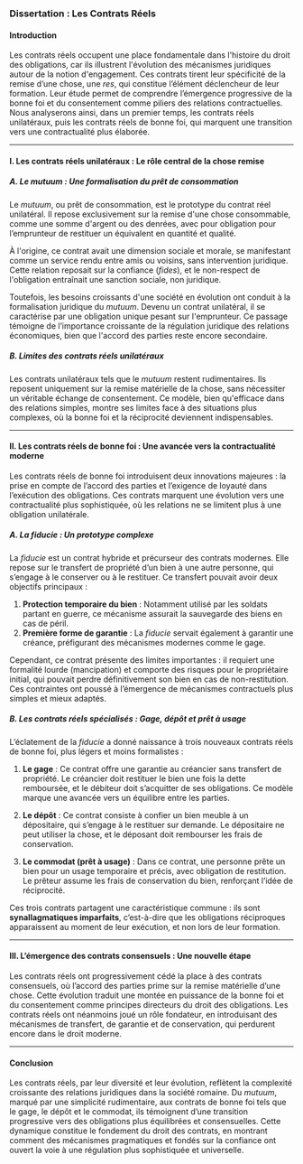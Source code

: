 ### Dissertation : Les Contrats Réels

#### Introduction

Les contrats réels occupent une place fondamentale dans l'histoire du droit des obligations, car ils illustrent l'évolution des mécanismes juridiques autour de la notion d'engagement. Ces contrats tirent leur spécificité de la remise d’une chose, une *res*, qui constitue l’élément déclencheur de leur formation. Leur étude permet de comprendre l’émergence progressive de la bonne foi et du consentement comme piliers des relations contractuelles. Nous analyserons ainsi, dans un premier temps, les contrats réels unilatéraux, puis les contrats réels de bonne foi, qui marquent une transition vers une contractualité plus élaborée.

---

#### I. Les contrats réels unilatéraux : Le rôle central de la chose remise

##### A. Le mutuum : Une formalisation du prêt de consommation
Le *mutuum*, ou prêt de consommation, est le prototype du contrat réel unilatéral. Il repose exclusivement sur la remise d'une chose consommable, comme une somme d'argent ou des denrées, avec pour obligation pour l’emprunteur de restituer un équivalent en quantité et qualité. 

À l'origine, ce contrat avait une dimension sociale et morale, se manifestant comme un service rendu entre amis ou voisins, sans intervention juridique. Cette relation reposait sur la confiance (*fides*), et le non-respect de l'obligation entraînait une sanction sociale, non juridique. 

Toutefois, les besoins croissants d'une société en évolution ont conduit à la formalisation juridique du *mutuum*. Devenu un contrat unilatéral, il se caractérise par une obligation unique pesant sur l'emprunteur. Ce passage témoigne de l’importance croissante de la régulation juridique des relations économiques, bien que l'accord des parties reste encore secondaire.

##### B. Limites des contrats réels unilatéraux
Les contrats unilatéraux tels que le *mutuum* restent rudimentaires. Ils reposent uniquement sur la remise matérielle de la chose, sans nécessiter un véritable échange de consentement. Ce modèle, bien qu'efficace dans des relations simples, montre ses limites face à des situations plus complexes, où la bonne foi et la réciprocité deviennent indispensables.

---

#### II. Les contrats réels de bonne foi : Une avancée vers la contractualité moderne

Les contrats réels de bonne foi introduisent deux innovations majeures : la prise en compte de l’accord des parties et l’exigence de loyauté dans l’exécution des obligations. Ces contrats marquent une évolution vers une contractualité plus sophistiquée, où les relations ne se limitent plus à une obligation unilatérale.

##### A. La fiducie : Un prototype complexe
La *fiducie* est un contrat hybride et précurseur des contrats modernes. Elle repose sur le transfert de propriété d’un bien à une autre personne, qui s’engage à le conserver ou à le restituer. Ce transfert pouvait avoir deux objectifs principaux :
1. **Protection temporaire du bien** : Notamment utilisé par les soldats partant en guerre, ce mécanisme assurait la sauvegarde des biens en cas de péril.
2. **Première forme de garantie** : La *fiducie* servait également à garantir une créance, préfigurant des mécanismes modernes comme le gage.

Cependant, ce contrat présente des limites importantes : il requiert une formalité lourde (mancipation) et comporte des risques pour le propriétaire initial, qui pouvait perdre définitivement son bien en cas de non-restitution. Ces contraintes ont poussé à l’émergence de mécanismes contractuels plus simples et mieux adaptés.

##### B. Les contrats réels spécialisés : Gage, dépôt et prêt à usage
L’éclatement de la *fiducie* a donné naissance à trois nouveaux contrats réels de bonne foi, plus légers et moins formalistes :

1. **Le gage** : Ce contrat offre une garantie au créancier sans transfert de propriété. Le créancier doit restituer le bien une fois la dette remboursée, et le débiteur doit s’acquitter de ses obligations. Ce modèle marque une avancée vers un équilibre entre les parties.

2. **Le dépôt** : Ce contrat consiste à confier un bien meuble à un dépositaire, qui s’engage à le restituer sur demande. Le dépositaire ne peut utiliser la chose, et le déposant doit rembourser les frais de conservation.

3. **Le commodat (prêt à usage)** : Dans ce contrat, une personne prête un bien pour un usage temporaire et précis, avec obligation de restitution. Le prêteur assume les frais de conservation du bien, renforçant l’idée de réciprocité.

Ces trois contrats partagent une caractéristique commune : ils sont **synallagmatiques imparfaits**, c’est-à-dire que les obligations réciproques apparaissent au moment de leur exécution, et non lors de leur formation.

---

#### III. L’émergence des contrats consensuels : Une nouvelle étape

Les contrats réels ont progressivement cédé la place à des contrats consensuels, où l’accord des parties prime sur la remise matérielle d’une chose. Cette évolution traduit une montée en puissance de la bonne foi et du consentement comme principes directeurs du droit des obligations. Les contrats réels ont néanmoins joué un rôle fondateur, en introduisant des mécanismes de transfert, de garantie et de conservation, qui perdurent encore dans le droit moderne.

---

#### Conclusion

Les contrats réels, par leur diversité et leur évolution, reflètent la complexité croissante des relations juridiques dans la société romaine. Du *mutuum*, marqué par une simplicité rudimentaire, aux contrats de bonne foi tels que le gage, le dépôt et le commodat, ils témoignent d’une transition progressive vers des obligations plus équilibrées et consensuelles. Cette dynamique constitue le fondement du droit des contrats, en montrant comment des mécanismes pragmatiques et fondés sur la confiance ont ouvert la voie à une régulation plus sophistiquée et universelle.